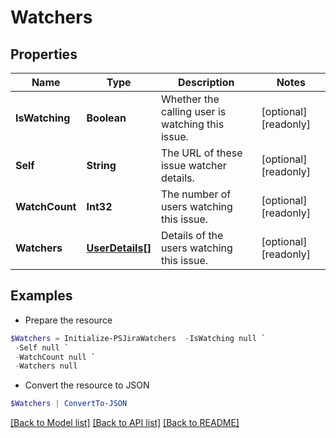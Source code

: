 # Watchers
## Properties

Name | Type | Description | Notes
------------ | ------------- | ------------- | -------------
**IsWatching** | **Boolean** | Whether the calling user is watching this issue. | [optional] [readonly] 
**Self** | **String** | The URL of these issue watcher details. | [optional] [readonly] 
**WatchCount** | **Int32** | The number of users watching this issue. | [optional] [readonly] 
**Watchers** | [**UserDetails[]**](UserDetails.md) | Details of the users watching this issue. | [optional] [readonly] 

## Examples

- Prepare the resource
```powershell
$Watchers = Initialize-PSJiraWatchers  -IsWatching null `
 -Self null `
 -WatchCount null `
 -Watchers null
```

- Convert the resource to JSON
```powershell
$Watchers | ConvertTo-JSON
```

[[Back to Model list]](../README.md#documentation-for-models) [[Back to API list]](../README.md#documentation-for-api-endpoints) [[Back to README]](../README.md)

